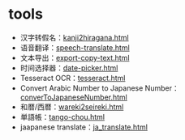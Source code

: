 # tools

- 汉字转假名：[kanji2hiragana.html](kanji2hiragana.html)
- 语音翻译：[speech-translate.html](speech-translate.html)
- 文本导出：[export-copy-text.html](export-copy-text.html)
- 时间选择器：[date-picker.html](date-picker.html)
- Tesseract OCR：[tesseract.html](tesseract.html)
- Convert Arabic Number to Japanese Number：[converToJapaneseNumber.html](converToJapaneseNumber.html)
- 和暦/西暦：[wareki2seireki.html](wareki2seireki.html)
- 単語帳：[tango-chou.html](tango-chou.html)
- jaapanese translate：[ja_translate.html](ja_translate.html)
